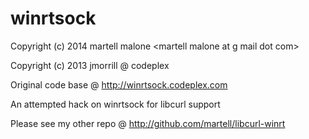 winrtsock
=========
Copyright (c) 2014 martell malone \<martell malone at g mail dot com\>

Copyright (c) 2013 jmorrill @ codeplex

Original code base @ http://winrtsock.codeplex.com

An attempted hack on winrtsock for libcurl support

Please see my other repo @
http://github.com/martell/libcurl-winrt

